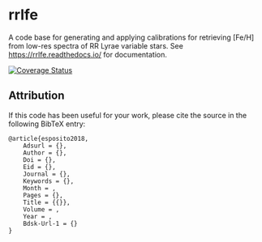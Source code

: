 # rrlfe

A code base for generating and applying calibrations for retrieving [Fe/H] from low-res spectra of RR Lyrae variable stars. See https://rrlfe.readthedocs.io/ for documentation.

[![Coverage Status](https://coveralls.io/repos/github/mwanakijiji/rrlfe/badge.svg?branch=main)](https://coveralls.io/github/mwanakijiji/rrlfe?branch=main)

## Attribution ##

If this code has been useful for your work, please cite the source in the following BibTeX entry:

    @article{esposito2018,
        Adsurl = {},
        Author = {},
        Doi = {},
        Eid = {},
        Journal = {},
        Keywords = {},
        Month = ,
        Pages = {},
        Title = {{}},
        Volume = ,
        Year = ,
        Bdsk-Url-1 = {}
	}

